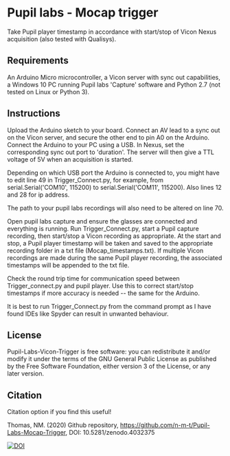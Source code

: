 # Pupil labs - Mocap trigger

Take Pupil player timestamp in accordance with start/stop of Vicon Nexus acquisition (also tested with Qualisys).

## Requirements

An Arduino Micro microcontroller, a Vicon server with sync out capabilities, a Windows 10 PC running Pupil labs 'Capture' software and Python 2.7 (not tested on Linux or Python 3).

## Instructions

Upload the Arduino sketch to your board. Connect an AV lead to a sync out on the Vicon server, and secure the other end to pin A0 on the Arduino. Connect the Arduino to your PC using a USB. In Nexus, set the corresponding sync out port to 'duration'. The server will then give a TTL voltage of 5V when an acquisition is started. 

Depending on which USB port the Arduino is connected to, you might have to edit line 49 in Trigger_Connect.py, for example, from serial.Serial('COM10', 115200) to serial.Serial('COM11', 115200). Also lines 12 and 28 for ip address.

The path to your pupil labs recordings will also need to be altered on line 70.

Open pupil labs capture and ensure the glasses are connected and everything is running. Run Trigger_Connect.py, start a Pupil capture recording, then start/stop a Vicon recording as appropriate. At the start and stop, a Pupil player timestamp will be taken and saved to the appropriate recording folder in a txt file (Mocap_timestamps.txt). If multiple Vicon recordings are made during the same Pupil player recording, the associated timestamps will be appended to the txt file. 

Check the round trip time for communication speed between Trigger_connect.py and pupil player. Use this to correct start/stop timestamps if more accuracy is needed -- the same for the Arduino. 

It is best to run Trigger_Connect.py from the command prompt as I have found IDEs like Spyder can result in unwanted behaviour.

## License

Pupil-Labs-Vicon-Trigger is free software: you can redistribute it and/or modify it under the terms of the GNU General Public License as published by the Free Software Foundation, either version 3 of the License, or any later version.

## Citation

Citation option if you find this useful!

Thomas, NM. (2020) Github repository, https://github.com/n-m-t/Pupil-Labs-Mocap-Trigger, DOI: 10.5281/zenodo.4032375 


[![DOI](https://zenodo.org/badge/190172285.svg)](https://zenodo.org/badge/latestdoi/190172285)


